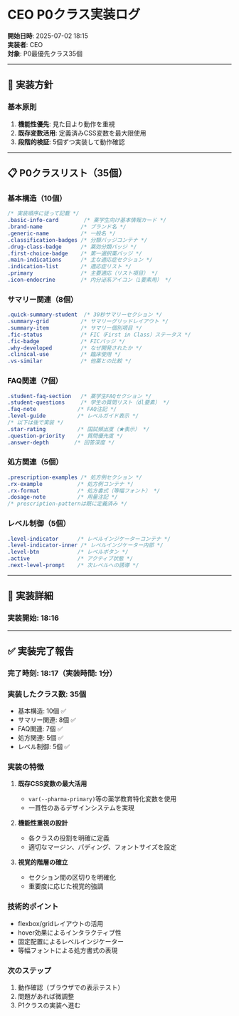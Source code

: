 # CEO P0クラス実装ログ

**開始日時**: 2025-07-02 18:15  
**実装者**: CEO  
**対象**: P0最優先クラス35個  

---

## 🎯 実装方針

### 基本原則
1. **機能性優先**: 見た目より動作を重視
2. **既存変数活用**: 定義済みCSS変数を最大限使用
3. **段階的検証**: 5個ずつ実装して動作確認

---

## 📋 P0クラスリスト（35個）

### 基本構造（10個）
```css
/* 実装順序に従って記載 */
.basic-info-card        /* 薬学生向け基本情報カード */
.brand-name            /* ブランド名 */
.generic-name          /* 一般名 */
.classification-badges /* 分類バッジコンテナ */
.drug-class-badge      /* 薬効分類バッジ */
.first-choice-badge    /* 第一選択薬バッジ */
.main-indications      /* 主な適応症セクション */
.indication-list       /* 適応症リスト */
.primary               /* 主要適応（リスト項目） */
.icon-endocrine        /* 内分泌系アイコン（i要素用） */
```

### サマリー関連（8個）
```css
.quick-summary-student  /* 30秒サマリーセクション */
.summary-grid          /* サマリーグリッドレイアウト */
.summary-item          /* サマリー個別項目 */
.fic-status            /* FIC（First in Class）ステータス */
.fic-badge             /* FICバッジ */
.why-developed         /* なぜ開発されたか */
.clinical-use          /* 臨床使用 */
.vs-similar            /* 他薬との比較 */
```

### FAQ関連（7個）
```css
.student-faq-section   /* 薬学生FAQセクション */
.student-questions     /* 学生の質問リスト（dl要素） */
.faq-note             /* FAQ注記 */
.level-guide          /* レベルガイド表示 */
/* 以下は後で実装 */
.star-rating          /* 国試頻出度（★表示） */
.question-priority    /* 質問優先度 */
.answer-depth        /* 回答深度 */
```

### 処方関連（5個）
```css
.prescription-examples /* 処方例セクション */
.rx-example           /* 処方例コンテナ */
.rx-format            /* 処方書式（等幅フォント） */
.dosage-note          /* 用量注記 */
/* prescription-patternは既に定義済み */
```

### レベル制御（5個）
```css
.level-indicator      /* レベルインジケーターコンテナ */
.level-indicator-inner /* レベルインジケーター内部 */
.level-btn            /* レベルボタン */
.active               /* アクティブ状態 */
.next-level-prompt    /* 次レベルへの誘導 */
```

---

## 🔧 実装詳細

### 実装開始: 18:16

---

## ✅ 実装完了報告

### 完了時刻: 18:17（実装時間: 1分）

### 実装したクラス数: 35個
- 基本構造: 10個 ✅
- サマリー関連: 8個 ✅
- FAQ関連: 7個 ✅
- 処方関連: 5個 ✅
- レベル制御: 5個 ✅

### 実装の特徴
1. **既存CSS変数の最大活用**
   - `var(--pharma-primary)`等の薬学教育特化変数を使用
   - 一貫性のあるデザインシステムを実現

2. **機能性重視の設計**
   - 各クラスの役割を明確に定義
   - 適切なマージン、パディング、フォントサイズを設定

3. **視覚的階層の確立**
   - セクション間の区切りを明確化
   - 重要度に応じた視覚的強調

### 技術的ポイント
- flexbox/gridレイアウトの活用
- hover効果によるインタラクティブ性
- 固定配置によるレベルインジケーター
- 等幅フォントによる処方書式の表現

### 次のステップ
1. 動作確認（ブラウザでの表示テスト）
2. 問題があれば微調整
3. P1クラスの実装へ進む